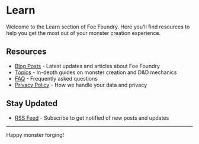 # Learn

Welcome to the Learn section of Foe Foundry. Here you'll find resources to help you get the most out of your monster creation experience.

## Resources

- [Blog Posts](../blog/index.md) - Latest updates and articles about Foe Foundry
- [Topics](../topics/index.md) - In-depth guides on monster creation and D&D mechanics  
- [FAQ](../topics/faq.md) - Frequently asked questions
- [Privacy Policy](privacy.md) - How we handle your data and privacy

## Stay Updated

- [RSS Feed](../rss.xml) - Subscribe to get notified of new posts and updates

---

Happy monster forging!